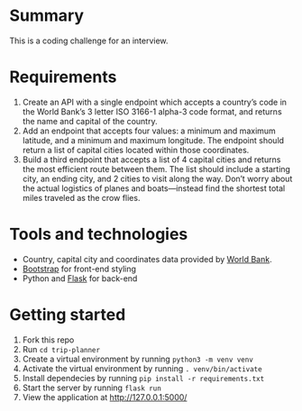 # Summary
This is a coding challenge for an interview.

# Requirements
1. Create an API with a single endpoint which accepts a country’s code in the World Bank’s 3 letter ISO 3166-1 alpha-3 code format, and returns the name and capital of the country.
2. Add an endpoint that accepts four values: a minimum and maximum latitude, and a minimum and maximum longitude. The endpoint should return a list of capital cities located within those coordinates.
3. Build a third endpoint that accepts a list of 4 capital cities and returns the most efficient route between them. The list should include a starting city, an ending city, and 2 cities to visit along the way. Don’t worry about the actual logistics of planes and boats—instead find the shortest total miles traveled as the crow flies.

# Tools and technologies
- Country, capital city and coordinates data provided by [World Bank](https://datahelpdesk.worldbank.org/knowledgebase/articles/898590-country-api-queries).
- [Bootstrap](https://getbootstrap.com) for front-end styling
- Python and [Flask](https://flask.palletsprojects.com/en/2.0.x/) for back-end

# Getting started
1. Fork this repo
2. Run `cd trip-planner`
3. Create a virtual environment by running `python3 -m venv venv`
4. Activate the virtual environment by running `. venv/bin/activate`
5. Install dependecies by running `pip install -r requirements.txt`
6. Start the server by running `flask run`
7. View the application at http://127.0.0.1:5000/
